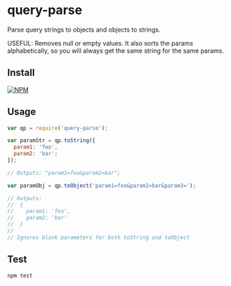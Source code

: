 # query-parse

Parse query strings to objects and objects to strings.

USEFUL: Removes null or empty values. It also sorts the params alphabetically, so you will always get the same string for the same params.

## Install

[![NPM](https://nodei.co/npm/query-parse.png)](https://nodei.co/npm/query-parse/)

## Usage

```javascript
var qp = require('query-parse');

var paramStr = qp.toString({
  param1: 'foo',
  param2: 'bar';
});

// Outputs: "param1=foo&param2=bar";

var paramObj = qp.toObject('param1=foo&param2=bar&param3=');

// Outputs:
//  {
//    param1: 'foo',
//    param2: 'bar'
//  }
//
// Ignores blank parameters for both toString and toObject

```

## Test

```
npm test
```
